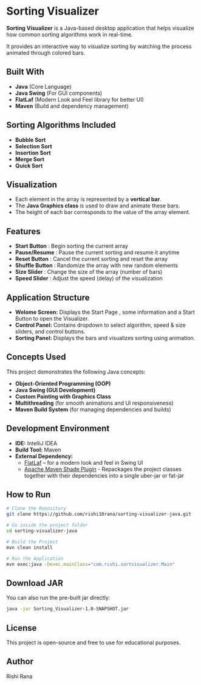 # Sorting Visualizer

**Sorting Visualizer** is a Java-based desktop application that helps visualize how common sorting algorithms work in real-time.

It provides an interactive way to visualize sorting by watching the process animated through colored bars.

## Built With

- **Java** (Core Language)
- **Java Swing** (For GUI components)
- **FlatLaf** (Modern Look and Feel library for better UI)
- **Maven** (Build and dependency management)

## Sorting Algorithms Included

- **Bubble Sort**
- **Selection Sort**
- **Insertion Sort**
- **Merge Sort**
- **Quick Sort**

## Visualization

- Each element in the array is represented by a **vertical bar**.
- The **Java Graphics class** is used to draw and animate these bars.
- The height of each bar corresponds to the value of the array element.

## Features
- **Start Button** : Begin sorting the current array   
- **Pause/Resume** : Pause the current sorting and resume it anytime   
- **Reset Button** : Cancel the current sorting and reset the array
- **Shuffle Button** : Randomize the array with new random elements
- **Size Slider** : Change the size of the array (number of bars)
- **Speed Slider** :  Adjust the speed (delay) of the visualization

## Application Structure

- **Welome Screen:** Displays the Start Page , some information and a Start Button to open the Visualizer.
- **Control Panel:** Contains dropdown to select algorithm, speed & size sliders, and control buttons.
- **Sorting Panel:** Displays the bars and visualizes sorting using animation.

## Concepts Used

This project demonstrates the following Java concepts:

- **Object-Oriented Programming (OOP)**
- **Java Swing (GUI Development)**
- **Custom Painting with Graphics Class**
- **Multithreading** (for smooth animations and UI responsiveness)
- **Maven Build System** (for managing dependencies and builds)

## Development Environment

- **IDE:** IntelliJ IDEA  
- **Build Tool:** Maven  
- **External Dependency:**  
   - [FlatLaf](https://www.formdev.com/flatlaf/) – for a modern look and feel in Swing UI
   - [Apache Maven Shade Plugin](https://mvnrepository.com/artifact/org.apache.maven.plugins/maven-shade-plugin) - Repackages the project classes together with their dependencies into a single uber-jar or fat-jar
## How to Run

```bash
# Clone the Repository
git clone https://github.com/rishi10rana/sorting-visualizer-java.git

# Go inside the project folder
cd sorting-visualizer-java

# Build the Project
mvn clean install 

# Run the Application
mvn exec:java -Dexec.mainClass="com.rishi.sortvisualizer.Main"
```

## Download JAR
You can also run the pre-built jar directly:

```bash
java -jar Sorting_Visualizer-1.0-SNAPSHOT.jar
```

## License
This project is open-source and free to use for educational purposes.

## Author
Rishi Rana
